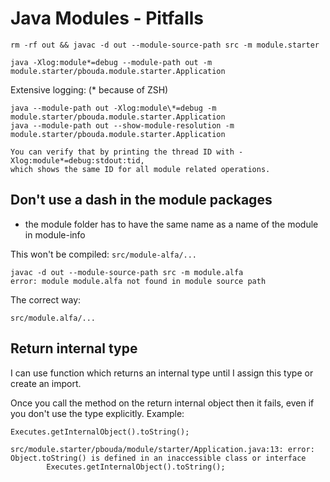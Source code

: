# Java Modules - Pitfalls

```
rm -rf out && javac -d out --module-source-path src -m module.starter
```

```
java -Xlog:module*=debug --module-path out -m module.starter/pbouda.module.starter.Application
```

Extensive logging:
(\* because of ZSH)
```
java --module-path out -Xlog:module\*=debug -m module.starter/pbouda.module.starter.Application
java --module-path out --show-module-resolution -m module.starter/pbouda.module.starter.Application
```

```
You can verify that by printing the thread ID with -Xlog:module*=debug:stdout:tid, 
which shows the same ID for all module related operations.
```


## Don't use a dash in the module packages

- the module folder has to have the same name as a name of the module in module-info

This won't be compiled:
`src/module-alfa/...`

```
javac -d out --module-source-path src -m module.alfa
error: module module.alfa not found in module source path
```

The correct way:
```
src/module.alfa/...
```

## Return internal type

I can use function which returns an internal type until I assign this type or create an import.

Once you call the method on the return internal object then it fails, even if you don't use the type explicitly.
Example:

```
Executes.getInternalObject().toString();

src/module.starter/pbouda/module/starter/Application.java:13: error: Object.toString() is defined in an inaccessible class or interface
        Executes.getInternalObject().toString();
```

